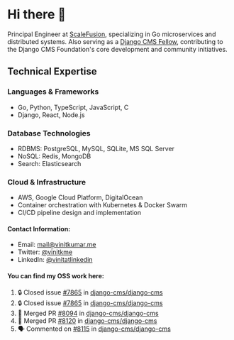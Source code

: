 # Hi there 👋

Principal Engineer at [ScaleFusion](https://scalefusion.com/), specializing in Go microservices and distributed systems. Also serving as a [Django CMS Fellow](https://www.django-cms.org/en/blog/2024/11/07/welcoming-vinit-kumar-as-the-newest-django-cms-fellow/), contributing to the Django CMS Foundation's core development and community initiatives.

## Technical Expertise

### Languages & Frameworks

- Go, Python, TypeScript, JavaScript, C
- Django, React, Node.js

### Database Technologies
- RDBMS: PostgreSQL, MySQL, SQLite, MS SQL Server
- NoSQL: Redis, MongoDB
- Search: Elasticsearch

### Cloud & Infrastructure
- AWS, Google Cloud Platform, DigitalOcean
- Container orchestration with Kubernetes & Docker Swarm
- CI/CD pipeline design and implementation


#### Contact Information:

- Email: <a href="mailto:mail@vinitkumar.me">mail@vinitkumar.me</a>
- Twitter: [@vinitkme](https://twitter.com/vinitkme)
- LinkedIn: [@vinitatlinkedin](https://www.linkedin.com/in/vinitatlinkedin/)  

#### You can find my OSS work here:

<!--START_SECTION:activity-->
1. 🔒 Closed issue [#7865](https://github.com/django-cms/django-cms/issues/7865) in [django-cms/django-cms](https://github.com/django-cms/django-cms)
2. 🔒 Closed issue [#7865](https://github.com/django-cms/django-cms/issues/7865) in [django-cms/django-cms](https://github.com/django-cms/django-cms)
3. 🎉 Merged PR [#8094](https://github.com/django-cms/django-cms/pull/8094) in [django-cms/django-cms](https://github.com/django-cms/django-cms)
4. 🎉 Merged PR [#8120](https://github.com/django-cms/django-cms/pull/8120) in [django-cms/django-cms](https://github.com/django-cms/django-cms)
5. 🗣 Commented on [#8115](https://github.com/django-cms/django-cms/pull/8115#issuecomment-2621449232) in [django-cms/django-cms](https://github.com/django-cms/django-cms)
<!--END_SECTION:activity-->
